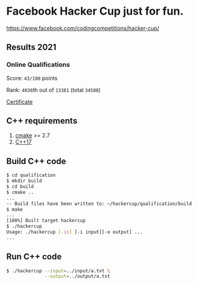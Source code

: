 # Facebook Hacker Cup just for fun.

https://www.facebook.com/codingcompetitions/hacker-cup/

## Results 2021

### Online Qualifications

Score: `43/100` points

Rank: `4036`th out of `13381` (total `34588`)

[Certificate](https://www.facebook.com/codingcompetitions/hacker-cup/2021/certificate/2945131779054766)

## C++ requirements

1. [cmake](https://cmake.org/) >= 2.7
2. [C++17](https://en.wikipedia.org/wiki/C%2B%2B17)

## Build C++ code

```bash
$ cd qualification
$ mkdir build
$ cd build
$ cmake ..
...
-- Build files have been written to: ~/hackercup/qualification/build
$ make
...
[100%] Built target hackercup
$ ./hackercup
Usage: ./hackercup [-io] [-i input][-o output] ...
...
```

## Run C++ code


```bash
$ ./hackercup --input=../input/a.txt \
              --output=../output/a.txt
```